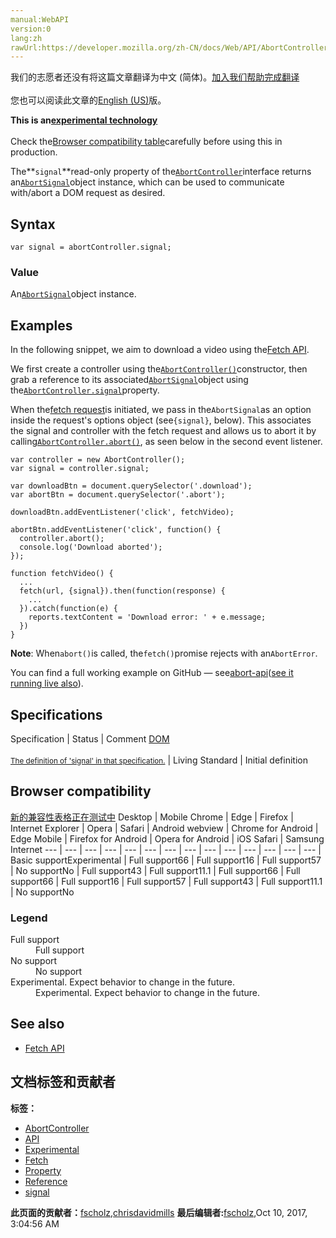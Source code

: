 ```yaml
---
manual:WebAPI
version:0
lang:zh
rawUrl:https://developer.mozilla.org/zh-CN/docs/Web/API/AbortController/signal
---
```




<bdi>我们的志愿者还没有将这篇文章翻译为<bdi>中文 (简体)</bdi>。[加入我们帮助完成翻译](%22316 "")<br></br>您也可以阅读此文章的[English (US)](%14060 "")版。</bdi>






**This is an[experimental technology](%3404 "")**<br></br>Check the[Browser compatibility table](%22317 "")carefully before using this in production.





The**`signal`**read-only property of the[`AbortController`](%14056 "The AbortController interface represents a controller object that allows you to abort one or more DOM requests as and when desired.")interface returns an[`AbortSignal`](%14061 "The AbortSignal interface represents a signal object that allows you to communicate with a DOM request (such as a Fetch) and abort it if required via an AbortController object.")object instance, which can be used to communicate with/abort a DOM request as desired.


## Syntax<a name="Syntax"></a>

```
var signal = abortController.signal;
```

### Value<a name="Value"></a>


An[`AbortSignal`](%14061 "The AbortSignal interface represents a signal object that allows you to communicate with a DOM request (such as a Fetch) and abort it if required via an AbortController object.")object instance.


## Examples<a name="Examples"></a>


In the following snippet, we aim to download a video using the[Fetch API](%3357 "").



We first create a controller using the[`AbortController()`](%14057 "The AbortController() constructor creates a new AbortController object instance.")constructor, then grab a reference to its associated[`AbortSignal`](%14061 "The AbortSignal interface represents a signal object that allows you to communicate with a DOM request (such as a Fetch) and abort it if required via an AbortController object.")object using the[`AbortController.signal`](%14060 "The signal read-only property of the AbortController interface returns an AbortSignal object instance, which can be used to communicate with/abort a DOM request as desired.")property.



When the[fetch request](%3356 "")is initiated, we pass in the`AbortSignal`as an option inside the request&#39;s options object (see`{signal}`, below). This associates the signal and controller with the fetch request and allows us to abort it by calling[`AbortController.abort()`](%14058 "The abort() method of the AbortController interface aborts a DOM request (e.g. a Fetch request) before it has completed. This is able to abort fetch requests, consumption of any response Body, and streams."), as seen below in the second event listener.


```
var controller = new AbortController();
var signal = controller.signal;

var downloadBtn = document.querySelector('.download');
var abortBtn = document.querySelector('.abort');

downloadBtn.addEventListener('click', fetchVideo);

abortBtn.addEventListener('click', function() {
  controller.abort();
  console.log('Download aborted');
});

function fetchVideo() {
  ...
  fetch(url, {signal}).then(function(response) {
    ...
  }).catch(function(e) {
    reports.textContent = 'Download error: ' + e.message;
  })
}
```


**Note**: When`abort()`is called, the`fetch()`promise rejects with an`AbortError`.




You can find a full working example on GitHub — see[abort-api](%3358 "")([see it running live also](%3374 "")).


## Specifications<a name="Specifications"></a>
Specification | Status | Comment 
[DOM<br></br><small>The definition of &#39;signal&#39; in that specification.</small>](%22318 "") | Living Standard | Initial definition 


## Browser compatibility<a name="Browser_compatibility"></a>
[新的兼容性表格正在测试中<i></i>](%3360 "")
<abbr>Desktop<i></i></abbr> | <abbr>Mobile<i></i></abbr> 
<abbr>Chrome<i></i></abbr> | <abbr>Edge<i></i></abbr> | <abbr>Firefox<i></i></abbr> | <abbr>Internet Explorer<i></i></abbr> | <abbr>Opera<i></i></abbr> | <abbr>Safari<i></i></abbr> | <abbr>Android webview<i></i></abbr> | <abbr>Chrome for Android<i></i></abbr> | <abbr>Edge Mobile<i></i></abbr> | <abbr>Firefox for Android<i></i></abbr> | <abbr>Opera for Android<i></i></abbr> | <abbr>iOS Safari<i></i></abbr> | <abbr>Samsung Internet<i></i></abbr> 
 ---  |  ---  |  ---  |  ---  |  ---  |  ---  |  ---  |  ---  |  ---  |  ---  |  ---  |  ---  |  ---  |  ---  | 
Basic support<abbr>Experimental<i></i></abbr> | <abbr>Full support</abbr>66 | <abbr>Full support</abbr>16 | <abbr>Full support</abbr>57 | <abbr>No support</abbr>No | <abbr>Full support</abbr>43 | <abbr>Full support</abbr>11.1 | <abbr>Full support</abbr>66 | <abbr>Full support</abbr>66 | <abbr>Full support</abbr>16 | <abbr>Full support</abbr>57 | <abbr>Full support</abbr>43 | <abbr>Full support</abbr>11.1 | <abbr>No support</abbr>No 


### Legend<a name="Legend"></a>
<dl><dt id=''><abbr>Full support</abbr></dt><dd>Full support</dd><dt id=''><abbr>No support</abbr></dt><dd>No support</dd><dt id=''><abbr>Experimental. Expect behavior to change in the future.<i></i></abbr></dt><dd>Experimental. Expect behavior to change in the future.</dd></dl>

## See also<a name="See_also"></a>

* [Fetch API](%3357 "")



## 文档标签和贡献者
**标签：**
* [AbortController](%3366 "")
* [API](%50 "")
* [Experimental](%3379 "")
* [Fetch](%4322 "")
* [Property](%14490 "")
* [Reference](%3381 "")
* [signal](%22319 "")

**此页面的贡献者：**[fscholz](%60 ""),[chrisdavidmills](%3495 "")
**最后编辑者:**[fscholz](%60 ""),<time>Oct 10, 2017, 3:04:56 AM</time>


